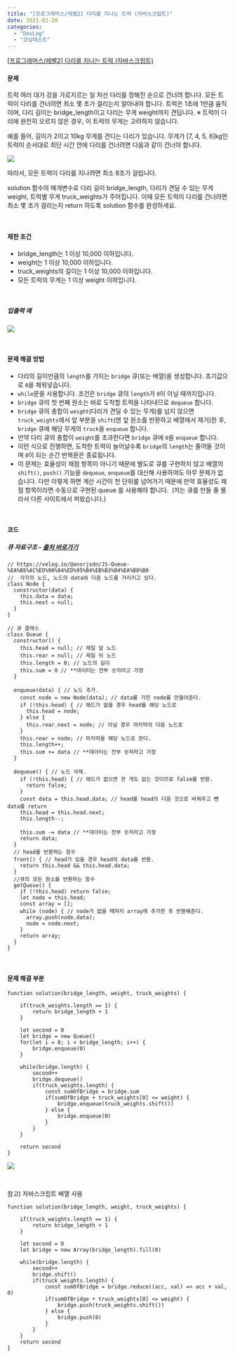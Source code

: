```yaml
---
title: "[프로그래머스/레벨2] 다리를 지나는 트럭 (자바스크립트)"
date: 2021-02-20
categories: 
  - "DevLog"
  - "코딩테스트"
---
```


[\[프로그래머스/레벨2\] 다리를 지나는 트럭 (자바스크립트)](https://programmers.co.kr/learn/courses/30/lessons/42583)

#### **문제**

트럭 여러 대가 강을 가로지르는 일 차선 다리를 정해진 순으로 건너려 합니다. 모든 트럭이 다리를 건너려면 최소 몇 초가 걸리는지 알아내야 합니다. 트럭은 1초에 1만큼 움직이며, 다리 길이는 bridge\_length이고 다리는 무게 weight까지 견딥니다. ※ 트럭이 다리에 완전히 오르지 않은 경우, 이 트럭의 무게는 고려하지 않습니다.

예를 들어, 길이가 2이고 10kg 무게를 견디는 다리가 있습니다. 무게가 \[7, 4, 5, 6\]kg인 트럭이 순서대로 최단 시간 안에 다리를 건너려면 다음과 같이 건너야 합니다.

 ![](/assets/img/wp-content/uploads/2021/02/스크린샷-2021-02-20-오후-10.47.16.png)

따라서, 모든 트럭이 다리를 지나려면 최소 8초가 걸립니다.

solution 함수의 매개변수로 다리 길이 bridge\_length, 다리가 견딜 수 있는 무게 weight, 트럭별 무게 truck\_weights가 주어집니다. 이때 모든 트럭이 다리를 건너려면 최소 몇 초가 걸리는지 return 하도록 solution 함수를 완성하세요.

 

#### **제한 조건**

- bridge\_length는 1 이상 10,000 이하입니다.
- weight는 1 이상 10,000 이하입니다.
- truck\_weights의 길이는 1 이상 10,000 이하입니다.
- 모든 트럭의 무게는 1 이상 weight 이하입니다.

 

##### **입출력 예**

 ![](/assets/img/wp-content/uploads/2021/02/스크린샷-2021-02-20-오후-10.47.47.png)

 

#### **문제 해결 방법**

- 다리의 길이만큼의 `length`를 가지는 `bridge` 큐(또는 배열)을 생성합니다. 초기값으로 `0`을 채워넣습니다.
- `while`문을 사용합니다. 조건은 `bridge` 큐의 `length`가 `0`이 아닐 때까지입니다.
- `bridge` 큐의 첫 번째 원소는 바로 도착할 트럭을 나타내므로 `dequeue` 합니다.
- `bridge` 큐의 총합이 `weight`(다리가 견딜 수 있는 무게)를 넘지 않으면 `truck_weights`에서 앞 부분을 `shift`(맨 앞 원소를 반환하고 배열에서 제거)한 후, `bridge` 큐에 해당 무게의 `truck`을 `enqueue` 합니다.
- 만약 다리 큐의 총합이 `weight`를 초과한다면 `bridge` 큐에 `0`을 `enqueue` 합니다.
- 이런 식으로 진행하면, 도착한 트럭이 늘어날수록 `bridge`의 `length`는 줄어들 것이며 `0`이 되는 순간 반복문은 종료됩니다.
- 이 문제는 효율성이 채점 항목이 아니기 때문에 별도로 큐를 구현하지 않고 배열의 `shift()`, `push()` 기능을 `dequeue`, `enqueue`를 대신해 사용하여도 아무 문제가 없습니다. 다만 이렇게 하면 계산 시간이 천 단위를 넘어가기 때문에 만약 효율성도 채점 항목이라면 수동으로 구현된 queue 를 사용해야 합니다.  (저는 큐를 만들 줄 몰라서 다른 사이트에서 퍼왔습니다.)

 

#### **코드**

##### **큐 자료구조 - [출처 바로가기](https://velog.io/@ansrjsdn/JS-Queue-%EA%B5%AC%ED%98%84%ED%95%B4%EB%B3%B4%EA%B8%B0)**

```
// https://velog.io/@ansrjsdn/JS-Queue-%EA%B5%AC%ED%98%84%ED%95%B4%EB%B3%B4%EA%B8%B0
//  각각의 노드, 노드의 data와 다음 노드를 가리키고 있다.
class Node {
  constructor(data) {
    this.data = data;
    this.next = null;
  }
}

// 큐 클래스
class Queue {
  constructor() {
    this.head = null; // 제일 앞 노드
    this.rear = null; // 제일 뒤 노드
    this.length = 0; // 노드의 길이
    this.sum = 0 // **데이터는 전부 숫자라고 가정
  }

  enqueue(data) { // 노드 추가.
    const node = new Node(data); // data를 가진 node를 만들어준다.
    if (!this.head) { // 헤드가 없을 경우 head를 해당 노드로
      this.head = node;
    } else {
      this.rear.next = node; // 아닐 경우 마지막의 다음 노드로
    }
    this.rear = node; // 마지막을 해당 노드로 한다.
    this.length++;
    this.sum += data // **데이터는 전부 숫자라고 가정
  }

  dequeue() { // 노드 삭제.
    if (!this.head) { // 헤드가 없으면 한 개도 없는 것이므로 false를 반환.
      return false;
    }
    const data = this.head.data; // head를 head의 다음 것으로 바꿔주고 뺀 data를 return
    this.head = this.head.next;
    this.length--;

    this.sum -= data // **데이터는 전부 숫자라고 가정
    return data;
  }
  // head를 반환하는 함수
  front() { // head가 있을 경우 head의 data를 반환.
    return this.head && this.head.data;
  }
  //큐의 모든 원소를 반환하는 함수
  getQueue() {
    if (!this.head) return false;
    let node = this.head;
    const array = [];
    while (node) { // node가 없을 때까지 array에 추가한 후 반환해준다.
      array.push(node.data);
      node = node.next;
    }
    return array;
  }
}
```

 

#### **문제 해결 부분**

```
function solution(bridge_length, weight, truck_weights) {

    if(truck_weights.length == 1) {
        return bridge_length + 1
    }

    let second = 0
    let bridge = new Queue()
    for(let i = 0; i < bridge_length; i++) {
        bridge.enqueue(0)
    }

    while(bridge.length) {
        second++
        bridge.dequeue()
        if(truck_weights.length) {
            const sumOfBridge = bridge.sum
            if(sumOfBridge + truck_weights[0] <= weight) {
                bridge.enqueue(truck_weights.shift())
            } else {
                bridge.enqueue(0)
            }
        }
    }
    
    return second
}
```

 ![](/assets/img/wp-content/uploads/2021/02/-2021-02-20-오후-11.01.42-e1613829718603.png)

 

참고) 자바스크립트 배열 사용

```
function solution(bridge_length, weight, truck_weights) {

    if(truck_weights.length == 1) {
        return bridge_length + 1
    }

    let second = 0
    let bridge = new Array(bridge_length).fill(0)

    while(bridge.length) {
        second++
        bridge.shift()
        if(truck_weights.length) {
            const sumOfBridge = bridge.reduce((acc, val) => acc + val, 0)
            if(sumOfBridge + truck_weights[0] <= weight) {
                bridge.push(truck_weights.shift())
            } else {
                bridge.push(0)
            }
        }
    }
    return second
}
```
